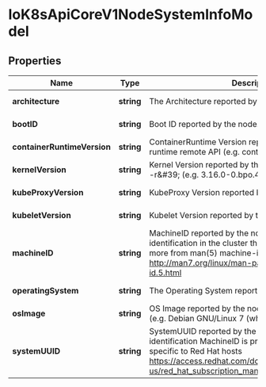 # IoK8sApiCoreV1NodeSystemInfoModel

## Properties

Name | Type | Description | Notes
------------ | ------------- | ------------- | -------------
**architecture** | **string** | The Architecture reported by the node | [default to undefined]
**bootID** | **string** | Boot ID reported by the node. | [default to undefined]
**containerRuntimeVersion** | **string** | ContainerRuntime Version reported by the node through runtime remote API (e.g. containerd://1.4.2). | [default to undefined]
**kernelVersion** | **string** | Kernel Version reported by the node from \&#39;uname -r\&#39; (e.g. 3.16.0-0.bpo.4-amd64). | [default to undefined]
**kubeProxyVersion** | **string** | KubeProxy Version reported by the node. | [default to undefined]
**kubeletVersion** | **string** | Kubelet Version reported by the node. | [default to undefined]
**machineID** | **string** | MachineID reported by the node. For unique machine identification in the cluster this field is preferred. Learn more from man(5) machine-id: http://man7.org/linux/man-pages/man5/machine-id.5.html | [default to undefined]
**operatingSystem** | **string** | The Operating System reported by the node | [default to undefined]
**osImage** | **string** | OS Image reported by the node from /etc/os-release (e.g. Debian GNU/Linux 7 (wheezy)). | [default to undefined]
**systemUUID** | **string** | SystemUUID reported by the node. For unique machine identification MachineID is preferred. This field is specific to Red Hat hosts https://access.redhat.com/documentation/en-us/red_hat_subscription_management/1/html/rhsm/uuid | [default to undefined]


